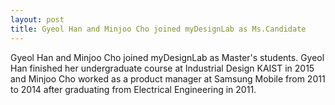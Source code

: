 ```yaml
---
layout: post
title: Gyeol Han and Minjoo Cho joined myDesignLab as Ms.Candidate
---
```


Gyeol Han and Minjoo Cho joined myDesignLab as Master's students. Gyeol Han finished her undergraduate course at Industrial Design KAIST in 2015 and Minjoo Cho worked as a product manager at Samsung Mobile from 2011 to 2014 after graduating from Electrical Engineering in 2011.  
